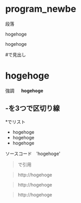 # program_newbe
段落

hogehoge

hogehoge

#で見出し　

# hogehoge

強調 　 __hogehoge__


-を3つで区切り線 
---

*でリスト

* hogehoge
* hogehoge
* hogehoge

ソースコード　'hogehoge'

>で引用

>http://hogehoge

>http://hogehoge

>http://hogehoge



